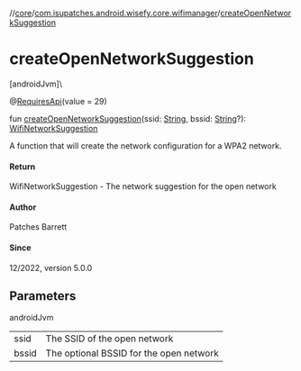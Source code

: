 //[core](../../index.md)/[com.isupatches.android.wisefy.core.wifimanager](index.md)/[createOpenNetworkSuggestion](create-open-network-suggestion.md)

# createOpenNetworkSuggestion

[androidJvm]\

@[RequiresApi](https://developer.android.com/reference/kotlin/androidx/annotation/RequiresApi.html)(value = 29)

fun [createOpenNetworkSuggestion](create-open-network-suggestion.md)(ssid: [String](https://kotlinlang.org/api/latest/jvm/stdlib/kotlin/-string/index.html), bssid: [String](https://kotlinlang.org/api/latest/jvm/stdlib/kotlin/-string/index.html)?): [WifiNetworkSuggestion](https://developer.android.com/reference/kotlin/android/net/wifi/WifiNetworkSuggestion.html)

A function that will create the network configuration for a WPA2 network.

#### Return

WifiNetworkSuggestion - The network suggestion for the open network

#### Author

Patches Barrett

#### Since

12/2022, version 5.0.0

## Parameters

androidJvm

| | |
|---|---|
| ssid | The SSID of the open network |
| bssid | The optional BSSID for the open network |
